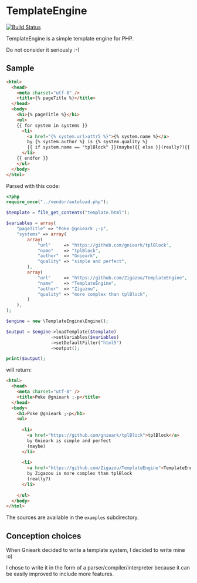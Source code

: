TemplateEngine
==============

[![Build Status](https://travis-ci.org/Zigazou/TemplateEngine.svg?branch=master)](https://travis-ci.org/Zigazou/TemplateEngine)

TemplateEngine is a simple template engine for PHP.

Do not consider it seriously :-)

Sample
------

```html
<html>
  <head>
    <meta charset="utf-8" />
    <title>{% pageTitle %}</title>
  </head>
  <body>
    <h1>{% pageTitle %}</h1>
    <ul>
    {{ for system in systems }}
      <li>
        <a href="{% system.url>attr5 %}">{% system.name %}</a>
        by {% system.author %} is {% system.quality %}
        {{ if system.name == "tplBlock" }}(maybe){{ else }}(really?){{ endif }}
      </li> 
    {{ endfor }}
    </ul>
  </body>
</html>
```

Parsed with this code:

```php
<?php
require_once("../vendor/autoload.php");

$template = file_get_contents("template.html");

$variables = array(
    "pageTitle" => "Poke @gnieark ;-p",
    "systems" => array(
        array(
            "url"     => "https://github.com/gnieark/tplBlock",
            "name"    => "tplBlock",
            "author"  => "Gnieark",
            "quality" => "simple and perfect",
        ),
        array(
            "url"     => "https://github.com/Zigazou/TemplateEngine",
            "name"    => "TemplateEngine",
            "author"  => "Zigazou",
            "quality" => "more complex than tplBlock",
        )
    ),
);

$engine = new \TemplateEngine\Engine();

$output = $engine->loadTemplate($template)
                 ->setVariables($variables)
                 ->setDefaultFilter("html5")
                 ->output();

print($output);
```

will return:

```html
<html>
  <head>
    <meta charset="utf-8" />
    <title>Poke @gnieark ;-p</title>
  </head>
  <body>
    <h1>Poke @gnieark ;-p</h1>
    <ul>
    
      <li>
        <a href="https://github.com/gnieark/tplBlock">tplBlock</a>
        by Gnieark is simple and perfect
        (maybe)
      </li> 
    
      <li>
        <a href="https://github.com/Zigazou/TemplateEngine">TemplateEngine</a>
        by Zigazou is more complex than tplBlock
        (really?)
      </li> 
    
    </ul>
  </body>
</html>
```

The sources are available in the `examples` subdirectory.

Conception choices
------------------

When Gnieark decided to write a template system, I decided to write mine :o)

I chose to write it in the form of a parser/compiler/interpreter because it
can be easily improved to include more features.

